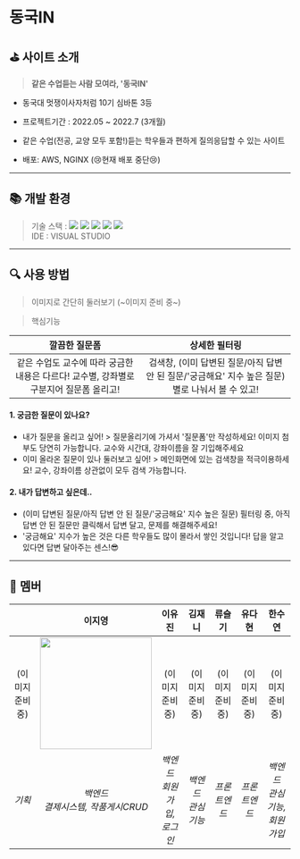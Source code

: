 # 동국IN

## ⛳ 사이트 소개
> **같은 수업듣는 사람 모여라, '동국IN'**
- 동국대 멋쟁이사자처럼 10기 심바톤 3등
- 프로젝트기간 : 2022.05 ~ 2022.7 (3개월)
- 같은 수업(전공, 교양 모두 포함!)듣는 학우들과 편하게 질의응답할 수 있는 사이트

  
- 배포: AWS, NGINX (😢현재 배포 중단😢)

---
## 📚 개발 환경

> 기술 스택 :  <img src="https://img.shields.io/badge/python-3776AB?style=for-the-badge&logo=python&logoColor=white">
> <img src="https://img.shields.io/badge/javascript-F7DF1E?style=for-the-badge&logo=javascript&logoColor=black"> 
> <img src="https://img.shields.io/badge/django-092E20?style=for-the-badge&logo=django&logoColor=white">
> <img src="https://img.shields.io/badge/amazonaws-232F3E?style=for-the-badge&logo=amazonaws&logoColor=white">
> <img src="https://img.shields.io/badge/nginx-009639?style=for-the-badge&logo=nginx&logoColor=white"><br>
> IDE : VISUAL STUDIO

---
## 🔍 사용 방법
> 이미지로 간단히 둘러보기
(~이미지 준비 중~)

> 핵심기능

| 깔끔한 질문폼 | 상세한 필터링 |
|:---:|:---:|
|같은 수업도 교수에 따라 궁금한 내용은 다르다! 교수별, 강좌별로 구분지어 질문폼 올리고!|검색창, (이미 답변된 질문/아직 답변 안 된 질문/'궁금해요' 지수 높은 질문)별로 나눠서 볼 수 있고!|

#### 1. 궁금한 질문이 있나요?
- 내가 질문을 올리고 싶어! > 질문올리기에 가셔서 '질문폼'만 작성하세요! 이미지 첨부도 당연히 가능합니다. 교수와 시간대, 강좌이름을 잘 기입해주세요
- 이미 올라온 질문이 있나 둘러보고 싶어! > 메인화면에 있는 검색창을 적극이용하세요! 교수, 강좌이름 상관없이 모두 검색 가능합니다.
#### 2. 내가 답변하고 싶은데..
- (이미 답변된 질문/아직 답변 안 된 질문/'궁금해요' 지수 높은 질문) 필터링 중, 아직 답변 안 된 질문만 클릭해서 답변 달고, 문제를 해결해주세요!
- '궁금해요' 지수가 높은 것은 다른 학우들도 많이 몰라서 쌓인 것입니다! 답을 알고 있다면 답변 달아주는 센스!😎
  

---
## 👥 멤버
|| 이지영 | 이유진 | 김재니 | 류슬기 | 유다현 |한수연|
|:---:|:---------:|:---:|:---:|:---:|:---:|:---:|
| (이미지준비중)| <img src="https://user-images.githubusercontent.com/65756225/208081475-0b5e5188-bef9-4ace-9b02-48360988f57f.png" width="200px" /> |(이미지준비중) |(이미지준비중) |(이미지준비중) | (이미지준비중)|(이미지준비중) |(이미지준비중) |(이미지준비중) |
| *기획* | *백엔드<br>결제시스템, 작품게시CRUD* | *백엔드<br>회원가입, 로그인* | *백엔드<br> 관심기능* |*프론트엔드*|*프론트엔드*|*백엔드<br>관심기능, 회원가입*|
